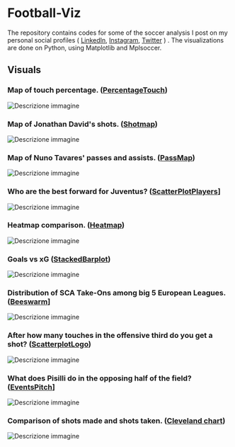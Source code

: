 # Football-Viz

The repository contains codes for some of the soccer analysis I post on my personal social profiles ( [LinkedIn](https://www.linkedin.com/in/alfonso-marino-a5411b2b8/), [Instagram](https://www.instagram.com/romperelalinea/), [Twitter](https://x.com/AlfoMarino0975) )
. The visualizations are done on Python, using Matplotlib and Mplsoccer.

## Visuals

### Map of touch percentage. ([PercentageTouch](PercentageTouch))
![Descrizione immagine](PercentageTouch/figures/heatmap_touch2.png)

### Map of Jonathan David's shots. ([Shotmap](Shotmap))
![Descrizione immagine](Shotmap/figures/retegui_shot_plot.png)


### Map of Nuno Tavares' passes and assists. ([PassMap](PassMap))
![Descrizione immagine](PassMap/figures/pitch_nuno.png)


### Who are the best forward for Juventus? ([ScatterPlotPlayers](ScatterPlotPlayers)]
![Descrizione immagine](ScatterPlotPlayers/figures/scatterplot_david.png)

### Heatmap comparison. ([Heatmap](Heatmap))
![Descrizione immagine](Heatmap/figures/heatmap_touch.png)


### Goals vs xG ([StackedBarplot](StackedBarplot))
![Descrizione immagine](StackedBarplot/figures/barplotxg.png)


### Distribution of SCA Take-Ons among big 5 European Leagues. ([Beeswarm](Beeswarm)]
![Descrizione immagine](Beeswarm/figures/beeswarm_sca.png)

### After how many touches in the offensive third do you get a shot? ([ScatterplotLogo](SCatterplotLogo))
![Descrizione immagine](SCatterplotLogo/figures/scatter_tiri.png)


### What does Pisilli do in the opposing half of the field? ([EventsPitch](EventsPitch)]
![Descrizione immagine](EventsPitch/figures/pisilli3rd.png)

### Comparison of shots made and shots taken. ([Cleveland chart](ClevelandChart))
![Descrizione immagine](ClevelandChart/figures/cleveland_assist.png)







